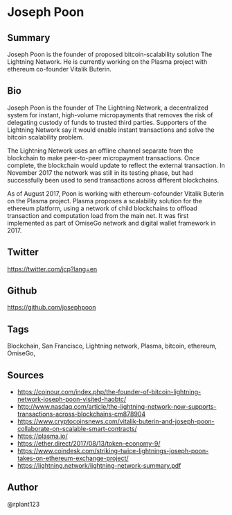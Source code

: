 # Joseph Poon 

## Summary
Joseph Poon is the founder of proposed bitcoin-scalability solution The Lightning Network. He is currently working on the Plasma project with ethereum co-founder Vitalik Buterin.

## Bio
Joseph Poon is the founder of The Lightning Network, a decentralized system for instant, high-volume micropayments that removes the risk of delegating custody of funds to trusted
third parties. Supporters of the Lightning Network say it would enable instant transactions and solve the bitcoin scalability problem.

The Lightning Network uses an offline channel separate from the blockchain to make peer-to-peer micropayment transactions. Once complete, the blockchain would update to reflect the external transaction. In November 2017 the network was still in its testing phase, but had successfully been used to send transactions across different blockchains. 

As of August 2017, Poon is working with ethereum-cofounder Vitalik Buterin on the Plasma project. Plasma proposes a scalability solution for the ethereum platform, using a network of child blockchains to offload transaction and computation load from the main net. It was first implemented as part of OmiseGo network and digital wallet framework in 2017.

## Twitter
https://twitter.com/jcp?lang=en

## Github
https://github.com/josephpoon

## Tags
Blockchain, San Francisco, Lightning network, Plasma, bitcoin, ethereum, OmiseGo,

## Sources
* https://coinour.com/index.php/the-founder-of-bitcoin-lightning-network-joseph-poon-visited-haobtc/
* http://www.nasdaq.com/article/the-lightning-network-now-supports-transactions-across-blockchains-cm878904 
* https://www.cryptocoinsnews.com/vitalik-buterin-and-joseph-poon-collaborate-on-scalable-smart-contracts/ 
* https://plasma.io/
* https://ether.direct/2017/08/13/token-economy-9/
* https://www.coindesk.com/striking-twice-lightnings-joseph-poon-takes-on-ethereum-exchange-project/
* https://lightning.network/lightning-network-summary.pdf 

## Author
@rplant123
